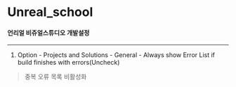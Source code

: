 # Unreal_school

#### 언리얼 비쥬얼스튜디오 개발설정
---
1. Option - Projects and Solutions - General - Always show Error List if build finishes with errors(Uncheck)
> 중복 오류 목록 비활성화
